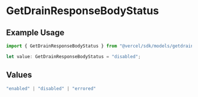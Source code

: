 # GetDrainResponseBodyStatus

## Example Usage

```typescript
import { GetDrainResponseBodyStatus } from "@vercel/sdk/models/getdrainop.js";

let value: GetDrainResponseBodyStatus = "disabled";
```

## Values

```typescript
"enabled" | "disabled" | "errored"
```